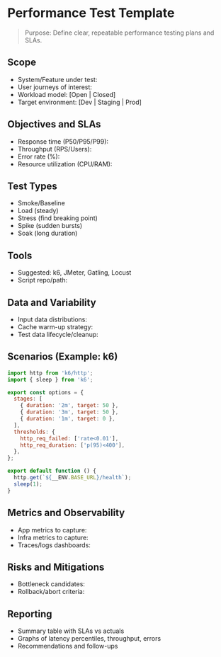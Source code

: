 # Performance Test Template

> Purpose: Define clear, repeatable performance testing plans and SLAs.

## Scope

- System/Feature under test:
- User journeys of interest:
- Workload model: [Open | Closed]
- Target environment: [Dev | Staging | Prod]

## Objectives and SLAs

- Response time (P50/P95/P99):
- Throughput (RPS/Users):
- Error rate (%):
- Resource utilization (CPU/RAM):

## Test Types

- Smoke/Baseline
- Load (steady)
- Stress (find breaking point)
- Spike (sudden bursts)
- Soak (long duration)

## Tools

- Suggested: k6, JMeter, Gatling, Locust
- Script repo/path:

## Data and Variability

- Input data distributions:
- Cache warm-up strategy:
- Test data lifecycle/cleanup:

## Scenarios (Example: k6)

```js
import http from 'k6/http';
import { sleep } from 'k6';

export const options = {
  stages: [
    { duration: '2m', target: 50 },
    { duration: '3m', target: 50 },
    { duration: '1m', target: 0 },
  ],
  thresholds: {
    http_req_failed: ['rate<0.01'],
    http_req_duration: ['p(95)<400'],
  },
};

export default function () {
  http.get(`${__ENV.BASE_URL}/health`);
  sleep(1);
}
```

## Metrics and Observability

- App metrics to capture:
- Infra metrics to capture:
- Traces/logs dashboards:

## Risks and Mitigations

- Bottleneck candidates:
- Rollback/abort criteria:

## Reporting

- Summary table with SLAs vs actuals
- Graphs of latency percentiles, throughput, errors
- Recommendations and follow-ups

